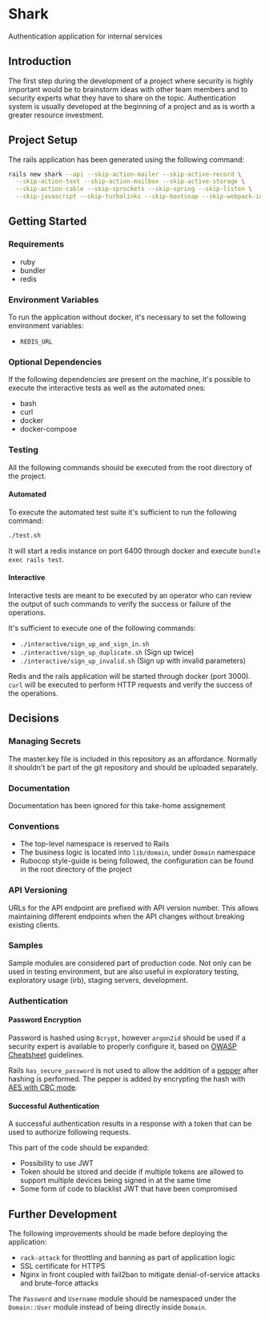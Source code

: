 # Shark

Authentication application for internal services

## Introduction

The first step during the development of a project where security is highly
important would be to brainstorm ideas with other team members and to security
experts what they have to share on the topic. Authentication system is
usually developed at the beginning of a project and as is worth a greater
resource investment.

## Project Setup

The rails application has been generated using the following command:

```bash
rails new shark --api --skip-action-mailer --skip-active-record \
  --skip-action-text --skip-action-mailbox --skip-active-storage \
  --skip-action-cable --skip-sprockets --skip-spring --skip-listen \
  --skip-javascript --skip-turbolinks --skip-bootsnap --skip-webpack-install
```

## Getting Started

### Requirements

- ruby
- bundler
- redis

### Environment Variables

To run the application without docker, it's necessary to set the following
environment variables:

- `REDIS_URL`

### Optional Dependencies

If the following dependencies are present on the machine, it's possible to
execute the interactive tests as well as the automated ones:

- bash
- curl
- docker
- docker-compose

### Testing

All the following commands should be executed from the root directory of the
project.

#### Automated

To execute the automated test suite it's sufficient to run the following
command:

```bash
./test.sh
```

It will start a redis instance on port 6400 through docker and execute
`bundle exec rails test`.

#### Interactive

Interactive tests are meant to be executed by an operator who can review the
output of such commands to verify the success or failure of the operations.

It's sufficient to execute one of the following commands:

- `./interactive/sign_up_and_sign_in.sh`
- `./interactive/sign_up_duplicate.sh` (Sign up twice)
- `./interactive/sign_up_invalid.sh` (Sign up with invalid parameters)

Redis and the rails application will be started through docker (port 3000).
`curl` will be executed to perform HTTP requests and verify the success of
the operations.

## Decisions

### Managing Secrets

The master.key file is included in this repository as an affordance.
Normally it shouldn't be part of the git repository and should be uploaded
separately.

### Documentation

Documentation has been ignored for this take-home assignement

### Conventions

- The top-level namespace is reserved to Rails
- The business logic is located into `lib/domain`, under `Domain` namespace
- Rubocop style-guide is being followed, the configuration can be found
  in the root directory of the project

### API Versioning

URLs for the API endpoint are prefixed with API version number. This allows
maintaining different endpoints when the API changes without breaking existing
clients.

### Samples

Sample modules are considered part of production code. Not only can be used in
testing environment, but are also useful in exploratory testing, exploratory
usage (irb), staging servers, development.

### Authentication

#### Password Encryption

Password is hashed using `Bcrypt`, however `argon2id` should be used if
a security expert is available to properly configure it, based on
[OWASP Cheatsheet](https://cheatsheetseries.owasp.org/cheatsheets/Password_Storage_Cheat_Sheet.html#introduction)
guidelines.

Rails `has_secure_password` is not used to allow the addition of a
[pepper](https://cheatsheetseries.owasp.org/cheatsheets/Password_Storage_Cheat_Sheet.html#peppering)
after hashing is performed.
The pepper is added by encrypting the hash with
[AES with CBC mode](https://cheatsheetseries.owasp.org/cheatsheets/Cryptographic_Storage_Cheat_Sheet.html#cipher-modes).

#### Successful Authentication

A successful authentication results in a response with a token that can be
used to authorize following requests.

This part of the code should be expanded:
- Possibility to use JWT
- Token should be stored and decide if multiple tokens are allowed to support
  multiple devices being signed in at the same time
- Some form of code to blacklist JWT that have been compromised

## Further Development

The following improvements should be made before deploying the application:

- `rack-attack` for throttling and banning as part of application logic
- SSL certificate for HTTPS
- Nginx in front coupled with fail2ban to mitigate denial-of-service attacks
  and brute-force attacks

The `Password` and `Username` module should be namespaced under the
`Domain::User` module instead of being directly inside `Domain`.
